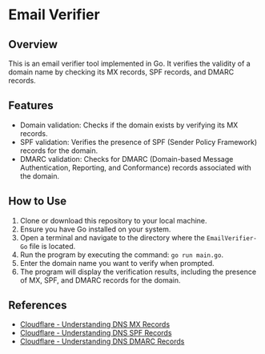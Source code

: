 # Email Verifier

## Overview
This is an email verifier tool implemented in Go. It verifies the validity of a domain name by checking its MX records, SPF records, and DMARC records. 

## Features
- Domain validation: Checks if the domain exists by verifying its MX records.
- SPF validation: Verifies the presence of SPF (Sender Policy Framework) records for the domain.
- DMARC validation: Checks for DMARC (Domain-based Message Authentication, Reporting, and Conformance) records associated with the domain.

## How to Use
1. Clone or download this repository to your local machine.
2. Ensure you have Go installed on your system.
3. Open a terminal and navigate to the directory where the `EmailVerifier-Go` file is located.
4. Run the program by executing the command: `go run main.go`.
5. Enter the domain name you want to verify when prompted.
6. The program will display the verification results, including the presence of MX, SPF, and DMARC records for the domain.

## References
- [Cloudflare - Understanding DNS MX Records](https://www.cloudflare.com/learning/dns/dns-records/dns-mx-record/)
- [Cloudflare - Understanding DNS SPF Records](https://www.cloudflare.com/learning/dns/dns-records/dns-spf-record/)
- [Cloudflare - Understanding DNS DMARC Records](https://www.cloudflare.com/learning/dns/dns-records/dns-dmarc-record/)

